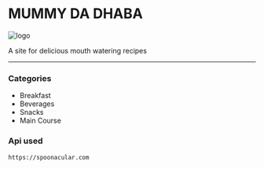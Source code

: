 # MUMMY DA DHABA

<img src="https://mummydadhaba.netlify.app/media/logo.ico" alt="logo" />

A site for delicious mouth watering recipes
<hr />

### Categories
- Breakfast
- Beverages
- Snacks
- Main Course

### Api used
``` https://spoonacular.com ```
